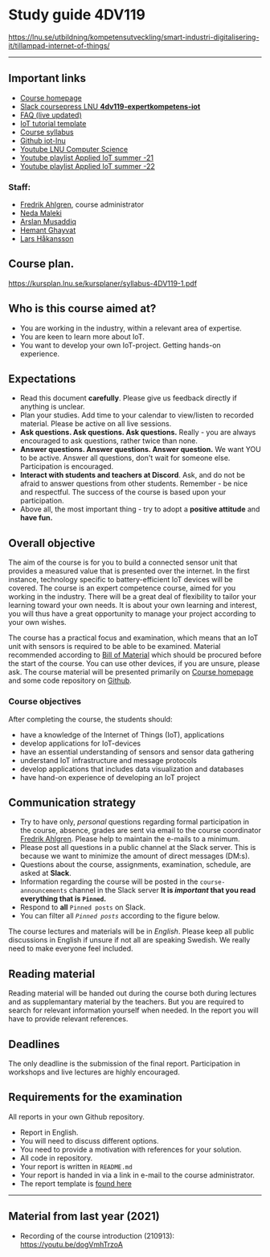 # Study guide 4DV119

https://lnu.se/utbildning/kompetensutveckling/smart-industri-digitalisering-it/tillampad-internet-of-things/

---


## Important links

- [Course homepage](https://github.com/iot-lnu/expertkompetens)
- [Slack coursepress LNU **4dv119-expertkompetens-iot**](https://coursepress.slack.com/)
- [FAQ (live updated)](faq.md)
- [IoT tutorial template](report-template.md)
- [Course syllabus](https://kursplan.lnu.se/kursplaner/syllabus-4DV119-1.pdf)
- [Github iot-lnu](https://github.com/iot-lnu)
- [Youtube LNU Computer Science](https://www.youtube.com/cslnu)
- [Youtube playlist Applied IoT summer -21](https://www.youtube.com/playlist?list=PL70wNv4dBdJzuVMTC3OL6YPnENS8Y7TKn)
- [Youtube playlist Applied IoT summer -22](https://www.youtube.com/watch?v=pEB_j0NFc74&list=PL70wNv4dBdJx2hoJxvNIUS_VPhR5QQY45)

### Staff:

- [Fredrik Ahlgren](https://lnu.se/personal/fredrik.ahlgren/), course administrator
- [Neda Maleki](https://lnu.se/en/staff/neda.maleki/)
- [Arslan Musaddiq](https://lnu.se/en/staff/arslan.musaddiq/)
- [Hemant Ghayvat](https://lnu.se/personal/hemant.ghayvat/)
- [Lars Håkansson](https://lnu.se/personal/lars.hakansson/)

## Course plan.
https://kursplan.lnu.se/kursplaner/syllabus-4DV119-1.pdf

## Who is this course aimed at?

- You are working in the industry, within a relevant area of expertise.
- You are keen to learn more about IoT.
- You want to develop your own IoT-project. Getting hands-on experience.

## Expectations

- Read this document **carefully**. Please give us feedback directly if anything is unclear.
- Plan your studies. Add time to your calendar to view/listen to recorded material. Please be active on all live sessions.
- **Ask questions. Ask questions. Ask questions.** Really - you are always encouraged to ask questions, rather twice than none.
- **Answer questions. Answer questions. Answer question.** We want YOU to be active. Answer all questions, don't wait for someone else. Participation is encouraged.
- **Interact with students and teachers at Discord**. Ask, and do not be afraid to answer questions from other students. Remember - be nice and respectful. The success of the course is based upon your participation.
- Above all, the most important thing - try to adopt a **positive attitude** and **have fun.**

## Overall objective

The aim of the course is for you to build a connected sensor unit that provides a measured value that is presented over the internet. In the first instance, technology specific to battery-efficient IoT devices will be covered. The course is an expert competence course, aimed for you working in the industry. There will be a great deal of flexibility to tailor your learning toward your own needs. It is about your own learning and interest, you will thus have a great opportunity to manage your project according to your own wishes.

The course has a practical focus and examination, which means that an IoT unit with sensors is required to be able to be examined. Material recommended according to [Bill of Material](https://github.com/iot-lnu/expertkompetens/blob/main/BOM.md) which should be procured before the start of the course. You can use other devices, if you are unsure, please ask. The course material will be presented primarily on [Course homepage](https://github.com/iot-lnu/expertkompetens) and some code repository on [Github](https://github.com/iot-lnu).

### Course objectives

After completing the course, the students should:

- have a knowledge of the Internet of Things (IoT), applications
- develop applications for IoT-devices
- have an essential understanding of sensors and sensor data gathering
- understand IoT infrastructure and message protocols
- develop applications that includes data visualization and databases
- have hand-on experience of developing an IoT project

## Communication strategy

- Try to have only, *personal* questions regarding formal participation in the course, absence, grades are sent via email to the course coordinator [Fredrik Ahlgren](fredrik.ahlgren@lnu.se). Please help to maintain the e-mails to a minimum.
- Please post all questions in a public channel at the Slack server. This is because we want to minimize the amount of direct messages (DM:s).
- Questions about the course, assignments, examination, schedule, are asked at **Slack**.
- Information regarding the course will be posted in the ``course-announcements`` channel in the Slack server **It is _important_ that you read everything that is `Pinned`.**
- Respond to **all** `Pinned posts` on Slack.
- You can filter all *`Pinned posts`* according to the figure below.

The course lectures and materials will be in *English*. Please keep all public discussions in English if unsure if not all are speaking Swedish. We really need to make everyone feel included.

## Reading material

Reading material will be handed out during the course both during lectures and as supplemantary material by the teachers. But you are required to search for relevant information yourself when needed. In the report you will have to provide relevant references.

## Deadlines

The only deadline is the submission of the final report. Participation in workshops and live lectures are highly encouraged.

## Requirements for the examination

All reports in your own Github repository.
- Report in English.
- You will need to discuss different options.
- You need to provide a motivation with references for your solution.
- All code in repository.
- Your report is written in `README.md`
- Your report is handed in via a link in e-mail to the course administrator.
- The report template is [found here](report-template.md)

----

## Material from last year (2021)

- Recording of the course introduction (210913): https://youtu.be/dogVmhTrzoA

